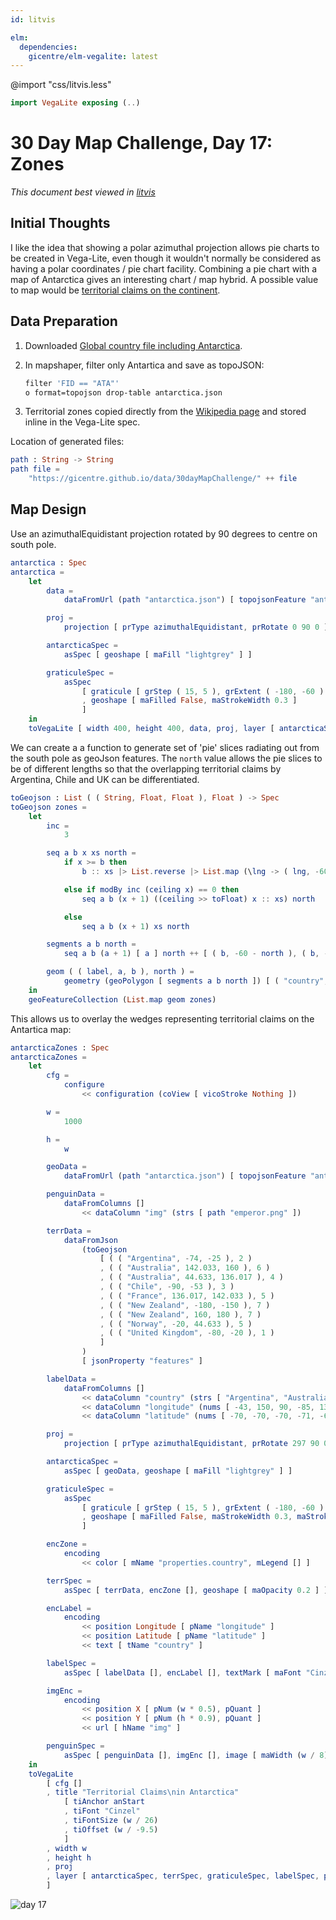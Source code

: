 ```yaml
---
id: litvis

elm:
  dependencies:
    gicentre/elm-vegalite: latest
---
```


@import "css/litvis.less"

```elm {l=hidden}
import VegaLite exposing (..)
```

# 30 Day Map Challenge, Day 17: Zones

_This document best viewed in [litvis](https://github.com/gicentre/litvis)_

## Initial Thoughts

I like the idea that showing a polar azimuthal projection allows pie charts to be created in Vega-Lite, even though it wouldn't normally be considered as having a polar coordinates / pie chart facility. Combining a pie chart with a map of Antarctica gives an interesting chart / map hybrid. A possible value to map would be [territorial claims on the continent](https://en.wikipedia.org/wiki/Territorial_claims_in_Antarctica).

## Data Preparation

1. Downloaded [Global country file including Antarctica](https://github.com/johan/world.geo.json/blob/master/countries.geo.json).
2. In mapshaper, filter only Antartica and save as topoJSON:

   ```sh
   filter 'FID == "ATA"'
   o format=topojson drop-table antarctica.json
   ```

3. Territorial zones copied directly from the [Wikipedia page](https://en.wikipedia.org/wiki/Territorial_claims_in_Antarctica#Antarctic_territorial_claims) and stored inline in the Vega-Lite spec.

Location of generated files:

```elm {l}
path : String -> String
path file =
    "https://gicentre.github.io/data/30dayMapChallenge/" ++ file
```

## Map Design

Use an azimuthalEquidistant projection rotated by 90 degrees to centre on south pole.

```elm {v}
antarctica : Spec
antarctica =
    let
        data =
            dataFromUrl (path "antarctica.json") [ topojsonFeature "antarctica" ]

        proj =
            projection [ prType azimuthalEquidistant, prRotate 0 90 0 ]

        antarcticaSpec =
            asSpec [ geoshape [ maFill "lightgrey" ] ]

        graticuleSpec =
            asSpec
                [ graticule [ grStep ( 15, 5 ), grExtent ( -180, -60 ) ( 180, -90 ) ]
                , geoshape [ maFilled False, maStrokeWidth 0.3 ]
                ]
    in
    toVegaLite [ width 400, height 400, data, proj, layer [ antarcticaSpec, graticuleSpec ] ]
```

We can create a a function to generate set of 'pie' slices radiating out from the south pole as geoJson features. The `north` value allows the pie slices to be of different lengths so that the overlapping territorial claims by Argentina, Chile and UK can be differentiated.

```elm {l}
toGeojson : List ( ( String, Float, Float ), Float ) -> Spec
toGeojson zones =
    let
        inc =
            3

        seq a b x xs north =
            if x >= b then
                b :: xs |> List.reverse |> List.map (\lng -> ( lng, -60 - north ))

            else if modBy inc (ceiling x) == 0 then
                seq a b (x + 1) ((ceiling >> toFloat) x :: xs) north

            else
                seq a b (x + 1) xs north

        segments a b north =
            seq a b (a + 1) [ a ] north ++ [ ( b, -60 - north ), ( b, -90 ), ( a, -90 ) ]

        geom ( ( label, a, b ), north ) =
            geometry (geoPolygon [ segments a b north ]) [ ( "country", str label ) ]
    in
    geoFeatureCollection (List.map geom zones)
```

This allows us to overlay the wedges representing territorial claims on the Antartica map:

```elm {l v}
antarcticaZones : Spec
antarcticaZones =
    let
        cfg =
            configure
                << configuration (coView [ vicoStroke Nothing ])

        w =
            1000

        h =
            w

        geoData =
            dataFromUrl (path "antarctica.json") [ topojsonFeature "antarctica" ]

        penguinData =
            dataFromColumns []
                << dataColumn "img" (strs [ path "emperor.png" ])

        terrData =
            dataFromJson
                (toGeojson
                    [ ( ( "Argentina", -74, -25 ), 2 )
                    , ( ( "Australia", 142.033, 160 ), 6 )
                    , ( ( "Australia", 44.633, 136.017 ), 4 )
                    , ( ( "Chile", -90, -53 ), 3 )
                    , ( ( "France", 136.017, 142.033 ), 5 )
                    , ( ( "New Zealand", -180, -150 ), 7 )
                    , ( ( "New Zealand", 160, 180 ), 7 )
                    , ( ( "Norway", -20, 44.633 ), 5 )
                    , ( ( "United Kingdom", -80, -20 ), 1 )
                    ]
                )
                [ jsonProperty "features" ]

        labelData =
            dataFromColumns []
                << dataColumn "country" (strs [ "Argentina", "Australia", "Australia", "Chile", "France", "New Zealand", "Norway", "United Kingdom" ])
                << dataColumn "longitude" (nums [ -43, 150, 90, -85, 139.5, -177, 17, -23 ])
                << dataColumn "latitude" (nums [ -70, -70, -70, -71, -69, -74, -74, -67 ])

        proj =
            projection [ prType azimuthalEquidistant, prRotate 297 90 0 ]

        antarcticaSpec =
            asSpec [ geoData, geoshape [ maFill "lightgrey" ] ]

        graticuleSpec =
            asSpec
                [ graticule [ grStep ( 15, 5 ), grExtent ( -180, -60 ) ( 180, -90 ) ]
                , geoshape [ maFilled False, maStrokeWidth 0.3, maStroke "white" ]
                ]

        encZone =
            encoding
                << color [ mName "properties.country", mLegend [] ]

        terrSpec =
            asSpec [ terrData, encZone [], geoshape [ maOpacity 0.2 ] ]

        encLabel =
            encoding
                << position Longitude [ pName "longitude" ]
                << position Latitude [ pName "latitude" ]
                << text [ tName "country" ]

        labelSpec =
            asSpec [ labelData [], encLabel [], textMark [ maFont "Cinzel", maFontSize (w / 50) ] ]

        imgEnc =
            encoding
                << position X [ pNum (w * 0.5), pQuant ]
                << position Y [ pNum (h * 0.9), pQuant ]
                << url [ hName "img" ]

        penguinSpec =
            asSpec [ penguinData [], imgEnc [], image [ maWidth (w / 8), maHeight (h / 8) ] ]
    in
    toVegaLite
        [ cfg []
        , title "Territorial Claims\nin Antarctica"
            [ tiAnchor anStart
            , tiFont "Cinzel"
            , tiFontSize (w / 26)
            , tiOffset (w / -9.5)
            ]
        , width w
        , height h
        , proj
        , layer [ antarcticaSpec, terrSpec, graticuleSpec, labelSpec, penguinSpec ]
        ]
```

![day 17](images/day17.jpg)
